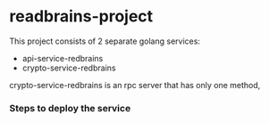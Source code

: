 # readbrains-project

This project consists of 2 separate golang services:
 - api-service-redbrains
 - crypto-service-redbrains

crypto-service-redbrains is an rpc server that has only one method, 

### Steps to deploy the service